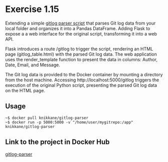 # Exercise 1.15
Extending a simple [gitlog parser script](https://github.com/knikkane/git_log_to_df) that parses Git log data from your local folder and organizes it into a Pandas DataFrame. Adding Flask to expose a a web interface for the original script, transforming it into a web API.

Flask introduces a route /gitlog to trigger the script, rendering an HTML page (gitlog_table.html) with the parsed Git log data. The web application uses the render_template function to present the data in columns: Author, Date, Email, and Message.

The Git log data is provided to the Docker container by mounting a directory from the host machine. Accessing http://localhost:5000/gitlog triggers the execution of the original Python script, presenting the parsed Git log data on the HTML page.

## Usage
```shell
~$ docker pull knikkane/gitlog-parser
~$ docker run -p 5000:5000 -v "/home/user/mygitrepo:/app" knikkane/gitlog-parser
```

## Link to the project in Docker Hub
[gitlog-parser](https://hub.docker.com/repository/docker/knikkane/gitlog-parser)
